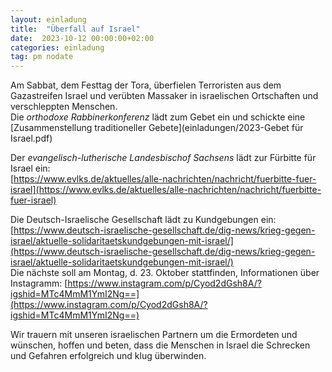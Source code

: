 ```yaml
---
layout: einladung
title:  "Überfall auf Israel"
date:  2023-10-12 00:00:00+02:00
categories: einladung
tag: pm nodate
---
```


Am Sabbat, dem Festtag der Tora, überfielen Terroristen aus dem Gazastreifen Israel und verübten Massaker in israelischen Ortschaften und verschleppten Menschen.
<br>
Die *orthodoxe Rabbinerkonferenz* lädt zum Gebet ein und schickte eine [Zusammenstellung traditioneller Gebete](einladungen/2023-Gebet für Israel.pdf)

Der *evangelisch-lutherische Landesbischof Sachsens* lädt zur Fürbitte für Israel ein:
<br/>
[https://www.evlks.de/aktuelles/alle-nachrichten/nachricht/fuerbitte-fuer-israel](https://www.evlks.de/aktuelles/alle-nachrichten/nachricht/fuerbitte-fuer-israel)

Die Deutsch-Israelische Gesellschaft lädt zu Kundgebungen ein:
[https://www.deutsch-israelische-gesellschaft.de/dig-news/krieg-gegen-israel/aktuelle-solidaritaetskundgebungen-mit-israel/](https://www.deutsch-israelische-gesellschaft.de/dig-news/krieg-gegen-israel/aktuelle-solidaritaetskundgebungen-mit-israel/)
<br/>
Die nächste soll am Montag, d. 23. Oktober stattfinden, Informationen über Instagramm:
[https://www.instagram.com/p/Cyod2dGsh8A/?igshid=MTc4MmM1YmI2Ng==](https://www.instagram.com/p/Cyod2dGsh8A/?igshid=MTc4MmM1YmI2Ng==)

Wir trauern mit unseren israelischen Partnern um die Ermordeten
und wünschen, hoffen und beten,
dass die Menschen in Israel die Schrecken und Gefahren erfolgreich und klug überwinden.
